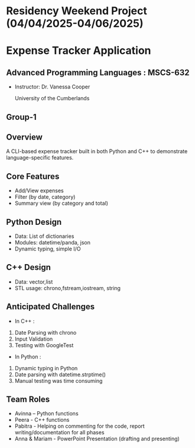 # Residency Weekend Project (04/04/2025-04/06/2025)
# Expense Tracker Application
## Advanced Programming Languages : MSCS-632
- Instructor: Dr. Vanessa Cooper
   
    University of the Cumberlands
## Group-1

## Overview
A CLI-based expense tracker built in both Python and C++ to demonstrate language-specific features.

## Core Features
- Add/View expenses
- Filter (by date, category)
- Summary view (by category and total)

## Python Design
- Data: List of dictionaries
- Modules: datetime/panda, json
- Dynamic typing, simple I/O

## C++ Design
- Data: vector,list
- STL usage: chrono,fstream,iostream, string
  
## Anticipated Challenges
- In C++ :
1. Date Parsing with chrono
2. Input Validation
3. Testing with GoogleTest

- In Python :
1. Dynamic typing in Python
2. Date parsing with datetime.strptime()
3. Manual testing was time consuming

## Team Roles
- Avinna – Python functions
- Peera - C++ functions
- Pabitra - Helping on commenting for the code, report writing/documentation for all phases
- Anna & Mariam - PowerPoint Presentation (drafting and presenting)

